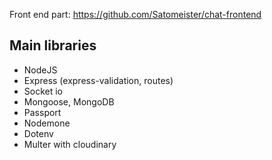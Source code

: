 Front end part: https://github.com/Satomeister/chat-frontend

## Main libraries
  - NodeJS
  - Express (express-validation, routes)
  - Socket io
  - Mongoose, MongoDB
  - Passport
  - Nodemone
  - Dotenv
  - Multer with cloudinary
